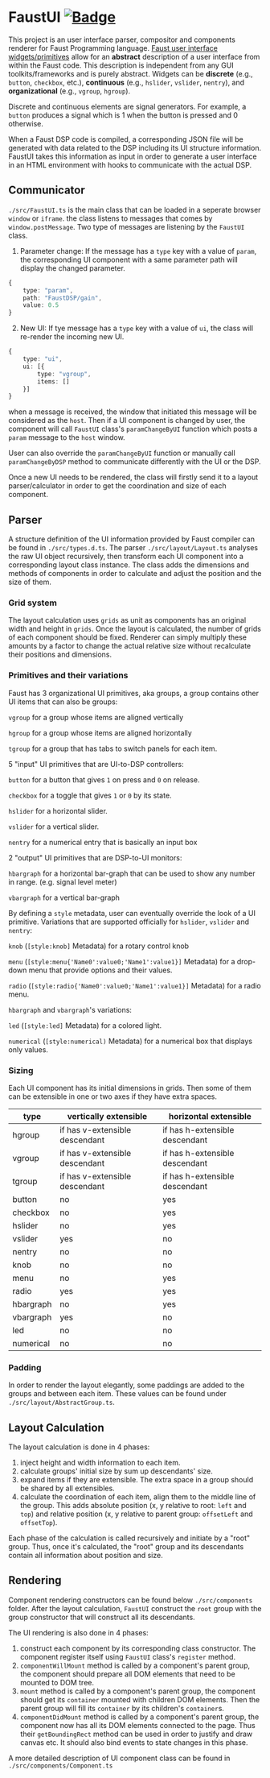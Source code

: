 # FaustUI [![Badge](https://img.shields.io/badge/link-996.icu-%23FF4D5B.svg?style=flat-square)](https://996.icu/#/en_US)

This project is an user interface parser, compositor and components renderer for Faust Programming language. [Faust user interface widgets/primitives](https://faust.grame.fr/doc/manual/index.html#user-interface-primitives-and-configuration) allow for an **abstract** description 
of a user interface from within the Faust code. This description is independent 
from any GUI toolkits/frameworks and is purely abstract. Widgets can be
**discrete** (e.g., `button`, `checkbox`, etc.), **continuous**
(e.g., `hslider`, `vslider`, `nentry`), and 
**organizational** (e.g., `vgroup`, `hgroup`).

Discrete and continuous elements are signal generators. For example, a `button`
produces a signal which is 1 when the button is pressed and 0 otherwise.

When a Faust DSP code is compiled, a corresponding JSON file will be generated with data related to the DSP including its UI structure information. FaustUI takes this information as input in order to generate a user interface in an HTML environment with hooks to communicate with the actual DSP.

## Communicator
`./src/FaustUI.ts` is the main class that can be loaded in a seperate browser `window` or `iframe`. the class listens to messages that comes by `window.postMessage`.
Two type of messages are listening by the `FaustUI` class. 
1. Parameter change: If the message has a `type` key with a value of `param`, the corresponding UI component with a same parameter path will display the changed parameter.
```TypeScript
{
    type: "param",
    path: "FaustDSP/gain",
    value: 0.5
}
```
2. New UI: If tye message has a `type` key with a value of `ui`, the class will re-render the incoming new UI.
```TypeScript
{
    type: "ui",
    ui: [{
        type: "vgroup",
        items: []
    }]
}
```

when a message is received, the window that initiated this message will be considered as the `host`. Then if a UI component is changed by user, the component will call `FaustUI` class's `paramChangeByUI` function which posts a `param` message to the `host` window. 

User can also override the `paramChangeByUI` function or manually call `paramChangeByDSP` method to communicate differently with the UI or the DSP.

Once a new UI needs to be rendered, the class will firstly send it to a layout parser/calculator in order to get the coordination and size of each component.

## Parser
A structure definition of the UI information provided by Faust compiler can be found in `./src/types.d.ts`. The parser `./src/layout/Layout.ts` analyses the raw UI object recursively, then transform each UI component into a corresponding layout class instance. The class adds the dimensions and methods of components in order to calculate and adjust the position and the size of them. 

### Grid system
The layout calculation uses `grids` as unit as components has an original width and height in `grids`. Once the layout is calculated, the number of grids of each component should be fixed. Renderer can simply multiply these amounts by a factor to change the actual relative size without recalculate their positions and dimensions.

### Primitives and their variations
Faust has 3 organizational UI primitives, aka groups, a group contains other UI items that can also be groups: 

`vgroup` for a group whose items are aligned vertically

`hgroup` for a group whose items are aligned horizontally

`tgroup` for a group that has tabs to switch panels for each item.

5 "input" UI primitives that are UI-to-DSP controllers:

`button` for a button that gives `1` on press and `0` on release.

`checkbox` for a toggle that gives `1` or `0` by its state.

`hslider` for a horizontal slider.

`vslider` for a vertical slider.

`nentry` for a numerical entry that is basically an input box

2 "output" UI primitives that are DSP-to-UI monitors:

`hbargraph` for a horizontal bar-graph that can be used to show any number in range. (e.g. signal level meter)

`vbargraph` for a vertical bar-graph

By defining a `style` metadata, user can eventually override the look of a UI primitive.
Variations that are supported officially for `hslider`, `vslider` and `nentry`:

`knob` (`[style:knob]` Metadata) for a rotary control knob

`menu` (`[style:menu{'Name0':value0;'Name1':value1}]` Metadata) for a drop-down menu that provide options and their values.

`radio` (`[style:radio{'Name0':value0;'Name1':value1}]` Metadata) for a radio menu.

`hbargraph` and `vbargraph`'s variations:

`led` (`[style:led]` Metadata) for a colored light.

`numerical` (`[style:numerical)` Metadata) for a numerical box that displays only values.

### Sizing
Each UI component has its initial dimensions in grids. Then some of them can be extensible in one or two axes if they have extra spaces. 

| type      | vertically extensible          | horizontal extensible          |
|-----------|--------------------------------|--------------------------------|
| hgroup    | if has v-extensible descendant | if has h-extensible descendant |
| vgroup    | if has v-extensible descendant | if has h-extensible descendant |
| tgroup    | if has v-extensible descendant | if has h-extensible descendant |
| button    | no                             | yes                            |
| checkbox  | no                             | yes                            |
| hslider   | no                             | yes                            |
| vslider   | yes                            | no                             |
| nentry    | no                             | no                             |
| knob      | no                             | no                             |
| menu      | no                             | yes                            |
| radio     | yes                            | yes                            |
| hbargraph | no                             | yes                            |
| vbargraph | yes                            | no                             |
| led       | no                             | no                             |
| numerical | no                             | no                             |

### Padding
In order to render the layout elegantly, some paddings are added to the groups and between each item. These values can be found under `./src/layout/AbstractGroup.ts`. 

## Layout Calculation
The layout calculation is done in 4 phases:
1. inject height and width information to each item.
2. calculate groups' initial size by sum up descendants' size.
3. expand items if they are extensible. The extra space in a group should be shared by all extensibles.
4. calculate the coordination of each item, align them to the middle line of the group. This adds absolute position (x, y relative to root: `left` and `top`) and relative position (x, y relative to parent group: `offsetLeft` and `offsetTop`).

Each phase of the calculation is called recursively and initiate by a "root" group. Thus, once it's calculated, the "root" group and its descendants contain all information about position and size.

## Rendering
Component rendering constructors can be found below `./src/components` folder. After the layout calculation, `FaustUI` construct the `root` group with the group constructor that will construct all its descendants.

The UI rendering is also done in 4 phases:
1. construct each component by its corresponding class constructor. The component register itself using `FaustUI` class's `register` method.
2. `componentWillMount` method is called by a component's parent group, the component should prepare all DOM elements that need to be mounted to DOM tree.
3. `mount` method is called by a component's parent group, the component should get its `container` mounted with children DOM elements. Then the parent group will fill its `container` by its children's `container`s.
4. `componentDidMount` method is called by a component's parent group, the component now has all its DOM elements connected to the page. Thus their `getBoundingRect` method can be used in order to justify and draw canvas etc. It should also bind events to state changes in this phase.

A more detailed description of UI component class can be found in `./src/components/Component.ts`